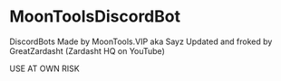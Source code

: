 # MoonToolsDiscordBot
DiscordBots Made by MoonTools.VIP aka Sayz
Updated and froked by GreatZardasht (Zardasht HQ on YouTube)


USE AT OWN RISK

